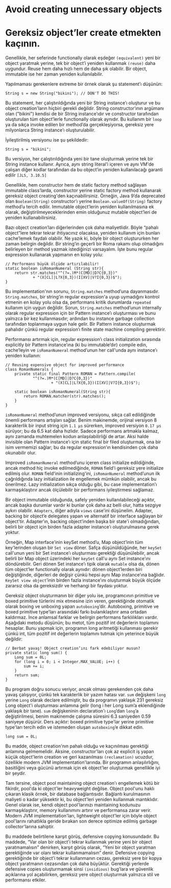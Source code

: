 # Avoid creating unnecessary objects

# Gereksiz object’ler create etmekten kaçının.

Genellikle, her seferinde functionally olarak eşdeğer `(equivalent)` yeni bir object yaratmak yerine, tek bir object’i
yeniden kullanmak `(reuse)` daha uygundur. Reuse hem daha hızlı hem de daha şık olabilir. Bir object, immutable ise her
zaman yeniden kullanılabilir.

Yapılmaması gerekenlere extreme bir örnek olarak şu statement’ı düşünün:

```
String s = new String("bikini"); // DON'T DO THIS!
```

Bu statement, her çalıştırıldığında yeni bir String instance’ı oluşturur ve bu object creation'ların hiçbiri gerekli
değildir. String constructor’ının argümanı olan ("bikini") kendisi de bir String instance’ıdır ve constructor tarafından
oluşturulan tüm object’lerle functionally olarak aynıdır. Bu kullanım bir `loop` ya da sıkça invoke edilen bir method’da
gerçekleşiyorsa, gereksiz yere milyonlarca String instance’ı oluşturulabilir.

İyileştirilmiş versiyonu ise şu şekildedir:

```
String s = "bikini";
```

Bu versiyon, her çalıştırıldığında yeni bir tane oluşturmak yerine tek bir String instance kullanır. Ayrıca, aynı string
literal’i içeren ve aynı VM'de çalışan diğer kodlar tarafından da bu object’in yeniden kullanılacağı garanti edilir
`[JLS, 3.10.5]`

Genellikle, hem constructor hem de static factory method sağlayan immutable class’larda, constructor yerine static
factory method kullanarak gereksiz object creating'den kaçınabilirsiniz. Örneğin, Java 9’da deprecated olan
`Boolean(String)` constructor’ı yerine `Boolean.valueOf(String)` factory method’u tercih edilir. Immutable object’lerin
yeniden kullanılmasına ek olarak, değiştirilmeyeceklerinden emin olduğunuz mutable object’leri de yeniden
kullanabilirsiniz.

Bazı object creation’ları diğerlerinden çok daha maliyetlidir. Böyle “pahalı object”lere tekrar tekrar ihtiyacınız
olacaksa, yeniden kullanım için bunları cache’lemek faydalı olabilir. Ne yazık ki, böyle bir object oluştururken her
zaman belirgin değildir. Bir string’in geçerli bir Roma rakamı olup olmadığını belirleyen bir method yazmak istediğinizi
varsayalım. İşte bunu regular expression kullanarak yapmanın en kolay yolu:

```
// Performans büyük ölçüde artırılabilir!
static boolean isRomanNumeral (String str){
    return str.matches("^(?=.)M*(C[MD]|D?C{0,3})"
            + "(X[CL]|L?X{0,3})(I[XV]|V?I{0,3})$");
}
```

Bu implementation'nın sorunu, `String.matches` method’una dayanmasıdır. `String.matches`, bir string’in regular
expression'a uyup uymadığını kontrol etmenin en kolay yolu olsa da, performans kritik durumlarda `repeated` kullanım
için uygun değildir. Sorun, `String.matches` method’unun internally olarak regular expression için bir Pattern
instance’ı oluşturması ve bunu yalnızca bir kez kullanmasıdır; ardından bu instance garbage collection tarafından
toplanmaya uygun hale gelir. Bir Pattern instance oluşturmak pahalıdır çünkü regular expression’ı finite state machine
compiling gerektirir.

Performansı artırmak için, regular expression’ı class initialization sırasında explicitly bir Pattern instance’ına (ki
bu immutable’dır) compile edin, cache’leyin ve `isRomanNumeral` method’unun her call'unda aynı instance’ı yeniden
kullanın:

```
// Reusing expensive object for improved performance
class RomanNumerals {
    private static final Pattern ROMAN = Pattern.compile(
            "^(?=.)M*(C[MD]|D?C{0,3})"
                    + "(X[CL]|L?X{0,3})(I[XV]|V?I{0,3})$");

    static boolean isRomanNumeral(String str){
        return ROMAN.matcher(str).matches();
    }
}
```

`isRomanNumeral` method’unun improved versiyonu, sıkça call edildiğinde önemli performans artışları sağlar. Benim
makinemde, orijinal versiyon 8 karakterlik bir input string için `1.1 µs` sürerken, improved versiyon `0.17 µs`
sürüyor; bu da 6.5 kat daha hızlıdır. Sadece performans artmakla kalmaz, aynı zamanda muhtemelen kodun anlaşılabilirliği
de artar. Aksi halde invisible olan Pattern instance’ı için static final bir filed oluşturmak, ona bir isim vermemizi
sağlar; bu da regular expression’ın kendisinden çok daha okunabilir olur.

Improved `isRomanNumeral` method’unu içeren class initialize edildiğinde, ancak method hiç invoke edilmediğinde, `ROMAN`
field'i gereksiz yere initialize edilmiş olur. `ROMAN` field'inin initializing'ini, `isRomanNumeral` method’unun ilk
çağrıldığında lazy initialization ile engellemek mümkün olabilir, ancak bu önerilmez. Lazy initialization sıkça olduğu
gibi, bu case implementation'ı karmaşıklaştırır ancak ölçülebilir bir performans iyileştirmesi sağlamaz.

Bir object immutable olduğunda, safely yeniden kullanılabileceği açıktır, ancak başka durumlar vardır ki bunlar çok
daha az belli olur, hatta sezgiye aykırı olabilir. `Adapters`, diğer adıyla `views` case'ini düşünelim. Adapter, backing
bir object’e delegates yapan ve alternatif bir interface sağlayan bir object’tir. Adapter’ın, backing object’inden başka
bir state'i olmadığından, belirli bir object için birden fazla adapter instance’ı oluşturulmasına gerek yoktur.

Örneğin, Map interface’inin keySet method’u, Map object’inin tüm key'lerinden oluşan bir `Set view` döner. Safça
düşünüldüğünde, her `keySet` call'unun yeni bir Set instance’ı oluşturması gerektiği düşünülebilir, ancak belirli bir
Map object üzerindeki her `keySet` call'u aynı Set instance’ını döndürebilir. Geri dönen Set instance’ı tipik olarak
`mutable` olsa da, dönen tüm object’ler functionally olarak aynıdır: dönen object’lerden biri değiştiğinde, diğerleri de
değişir çünkü hepsi aynı Map instance’ına bağlıdır. `KeySet view object`’inin birden fazla instance’ını oluşturmak büyük
ölçüde zararsız olsa da gereksizdir ve herhangi bir faydası yoktur.

Gereksiz object oluşturmanın bir diğer yolu ise, programcının primitive ve boxed primitive türlerini mix etmesine izin
veren, gerektiğinde otomatik olarak boxing ve unboxing yapan `autoboxing`’dir. Autoboxing, primitive ve boxed primitive
type'ları arasındaki farkı bulanıklaştırır ama ortadan kaldırmaz. İnce anlamsal farklar ve belirgin performans
farklılıkları vardır. Aşağıdaki metodu düşünün; bu metot, tüm pozitif int değerlerin toplamını hesaplar. Bunu yapmak
için, programın long aritmetiği kullanması gerekir çünkü int, tüm pozitif int değerlerin toplamını tutmak için yeterince
büyük değildir:

```
// Berbat yavaş! Object creation’ını fark edebiliyor musun?
private static long sum() {
    Long sum = 0L;
    for (long i = 0; i < Integer.MAX_VALUE; i++) {
        sum += i;
    }
    return sum;
}
```

Bu program doğru sonucu veriyor, ancak olması gerekenden çok daha yavaş çalışıyor, çünkü tek karakterlik bir yazım
hatası var. `sum` değişkeni `long` yerine `Long` olarak declare edilmiştir, bu da programın yaklaşık 231 gereksiz Long
object'i oluşturması anlamına gelir (long i her Long sum’a eklendiğinde yaklaşık bir tane). `sum` değişkeninin
declaration'ı `Long`’dan `long`’a değiştirilmesi, benim makinemde çalışma süresini 6.3 saniyeden 0.59 saniyeye düşürür.
Ders açıktır: boxed primitive type'lar yerine primitive type'ları tercih edin ve istemeden oluşan `autoboxing`’e dikkat
edin.

```
long sum = 0L;
```

Bu madde, object creation'nın pahalı olduğu ve kaçınılması gerektiği anlamına gelmemelidir. Aksine, constructor'ları çok
az explicit iş yapan küçük object'lerin creation ve geri kazanılması `(reclamation)` ucuzdur, özellikle modern JVM
implementation'larında. Bir programın anlaşılırlığını, basitliğini veya gücünü artırmak için ek object'ler oluşturmak
genellikle iyi bir şeydir.

Tam tersine, object pool maintaining object creation'ı engellemek kötü bir fikirdir, pool'da ki object'ler heavyweight
değilse. Object pool'unu haklı çıkaran klasik örnek, bir database bağlantısıdır. Bağlantı kurulmasının maliyeti o kadar
yüksektir ki, bu object'leri yeniden kullanmak mantıklıdır. Genel olarak ise, kendi object pool'larınızı maintaining
kodunuzu karmaşıklaştırır, memory kullanımını artırır ve performansa zarar verir. Modern JVM implementation'ları,
lightweight object'ler için böyle object pool'larını rahatlıkla geride bırakan son derece optimize edilmiş garbage
collector'larına sahiptir.

Bu maddede belirtilene karşıt görüş, defensive copying konusundadır. Bu maddede, “Var olan bir object'i tekrar kullanmak
yerine yeni bir object yaratmamalısın” denirken, karşıt görüş olarak, “Yeni bir object yaratman gerektiğinde var olanı
tekrar kullanmamalısın” denir. Defensive copying gerektiğinde bir object'i tekrar kullanmanın cezası, gereksiz yere bir
kopya object yaratmanın cezasından çok daha büyüktür. Gerektiği yerlerde defensive copies oluşturmamak sinsi
`(insidious)` bug'lara ve güvenlik açıklarına yol açabilirken, gereksiz yere object oluşturmak yalnızca stil ve
performansı etkiler.